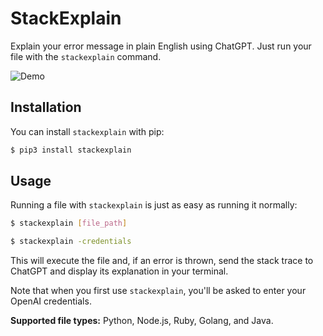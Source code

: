 # StackExplain

Explain your error message in plain English using ChatGPT. Just run your file with the `stackexplain` command.

![Demo](demo.gif)

## Installation

You can install `stackexplain` with pip:

```bash
$ pip3 install stackexplain
```

## Usage

Running a file with `stackexplain` is just as easy as running it normally:

```bash
$ stackexplain [file_path]
```

```bash
$ stackexplain -credentials
```

This will execute the file and, if an error is thrown, send the stack trace to ChatGPT and display its explanation in your terminal.

Note that when you first use `stackexplain`, you'll be asked to enter your OpenAI credentials.

__Supported file types:__ Python, Node.js, Ruby, Golang, and Java.
